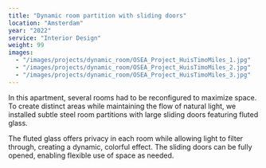 ```yaml
---
title: "Dynamic room partition with sliding doors"
location: "Amsterdam"
year: "2022"
service: "Interior Design"
weight: 99
images:
  - "/images/projects/dynamic_room/OSEA_Project_HuisTimoMiles_1.jpg"
  - "/images/projects/dynamic_room/OSEA_Project_HuisTimoMiles_2.jpg"
  - "/images/projects/dynamic_room/OSEA_Project_HuisTimoMiles_3.jpg"
---
```


In this apartment, several rooms had to be reconfigured to maximize space. To create distinct areas while maintaining the flow of natural light, we installed subtle steel room partitions with large sliding doors featuring fluted glass.

The fluted glass offers privacy in each room while allowing light to filter through, creating a dynamic, colorful effect. The sliding doors can be fully opened, enabling flexible use of space as needed.
